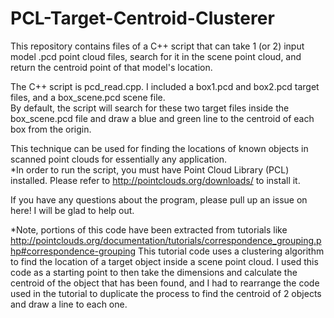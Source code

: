 # PCL-Target-Centroid-Clusterer
This repository contains files of a C++ script that can take 1 (or 2) input model .pcd point cloud files, search for it in the scene point cloud, and return the centroid point of that model's location. 

The C++ script is pcd_read.cpp. I included a box1.pcd and box2.pcd target files, and a box_scene.pcd scene file.  
By default, the script will search for these two target files inside the box_scene.pcd file and draw a blue and green line to the centroid of each box from the origin. 

This technique can be used for finding the locations of known objects in scanned point clouds for essentially any application.  
*In order to run the script, you must have Point Cloud Library (PCL) installed. Please refer to http://pointclouds.org/downloads/ to install it. 

If you have any questions about the program, please pull up an issue on here! I will be glad to help out.  

*Note, portions of this code have been extracted from tutorials like http://pointclouds.org/documentation/tutorials/correspondence_grouping.php#correspondence-grouping
This tutorial code uses a clustering algorithm to find the location of a target object inside a scene point cloud. 
I used this code as a starting point to then take the dimensions and calculate the centroid of the object that has been found, 
and I had to rearrange the code used in the tutorial to duplicate the process to find the centroid of 2 objects and draw a line to each one.  
